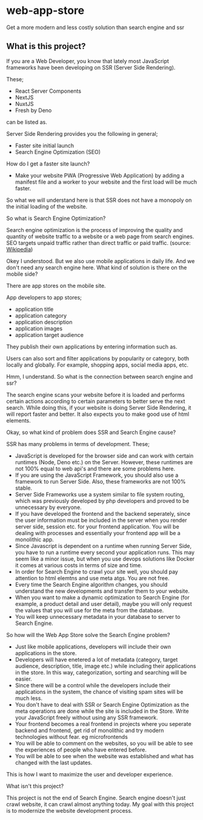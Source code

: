 # web-app-store
Get a more modern and less costly solution than search engine and ssr

## What is this project?

If you are a Web Developer, you know that lately most JavaScript frameworks have been developing on SSR (Server Side Rendering).

These;
 - React Server Components
 - NextJS
 - NuxtJS
 - Fresh by Deno

can be listed as.

Server Side Rendering provides you the following in general;
- Faster site initial launch
- Search Engine Optimization (SEO)

How do I get a faster site launch?
- Make your website PWA (Progressive Web Application) by adding a manifest file and a worker to your website and the first load will be much faster.

So what we will understand here is that SSR does not have a monopoly on the initial loading of the website.

So what is Search Engine Optimization?

Search engine optimization is the process of improving the quality and quantity of website traffic to a website or a web page from search engines. SEO targets unpaid traffic rather than direct traffic or paid traffic. (source: [Wikipedia](https://en.wikipedia.org/wiki/Search_engine_optimization))

Okey I understood. But we also use mobile applications in daily life. And we don't need any search engine here. What kind of solution is there on the mobile side?

There are app stores on the mobile site.

App developers to app stores;
  - application title
  - application category
  - application description
  - application images
  - application target audience

They publish their own applications by entering information such as.

Users can also sort and filter applications by popularity or category, both locally and globally. For example, shopping apps, social media apps, etc.

Hmm, I understand. So what is the connection between search engine and ssr?

The search engine scans your website before it is loaded and performs certain actions according to certain parameters to better serve the next search.
While doing this, if your website is doing Server Side Rendering, it will report faster and better. It also expects you to make good use of html elements.

Okay, so what kind of problem does SSR and Search Engine cause?

SSR has many problems in terms of development.
These;
  - JavaScript is developed for the browser side and can work with certain runtimes (Node, Deno etc.) on the Server. However, these runtimes are not 100% equal to web api's and there are some problems here.
  - If you are using the JavaScript Framework, you should also use a framework to run Server Side. Also, these frameworks are not 100% stable.
  - Server Side Frameworks use a system similar to file system routing, which was previously developed by php developers and proved to be unnecessary by everyone.
  - If you have developed the frontend and the backend seperately, since the user information must be included in the server when you render server side, session etc. for your frontend application. You will be dealing with processes and essentially your frontend app will be a monolithic app.
  - Since Javascript is dependent on a runtime when running Server Side, you have to run a runtime every second your application runs. This may seem like a minor issue, but when you use devops solutions like Docker it comes at various costs in terms of size and time.
  - In order for Search Engine to crawl your site well, you should pay attention to html elemtns and use meta atgs. You are not free.
  - Every time the Search Engine algorithm changes, you should understand the new developments and transfer them to your website.
  - When you want to make a dynamic optimization to Search Engine (for example, a product detail and user detail), maybe you will only request the values that you will use for the meta from the database.
  - You will keep unnecessary metadata in your database to server to Search Engine.

So how will the Web App Store solve the Search Engine problem?
  - Just like mobile applications, developers will include their own applications in the store.
  - Developers will have enetered a lot of metadata (category, target audience, description, title, image etc.) while including their applications in the store. In this way, categorization, sorting and searching will be easier.
  - Since there will be a control while the developers include their applications in the system, the chance of visiting spam sites will be much less.
  - You don't have to deal with SSR or Search Engine Optimization as the meta operations are done while the site is included in the Store. Write your JavaScript freely without using any SSR framework.
  - Your frontend becomes a real frontend in projects where you seperate backend and frontend, get rid of monolithic and try modern technologies without fear. eg microfrontends
  - You will be able to comment on the websites, so you will be able to see the experiences of people who have entered before.
  - You will be able to see when the website was established and what has changed with the last updates.

This is how I want to maximize the user and developer experience.

What isn't this project?

This project is not the end of Search Engine. Search engine doesn't just crawl website, it can crawl almost anything today. My goal with this project is to modernize the website development process.
